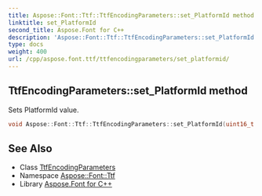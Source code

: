```yaml
---
title: Aspose::Font::Ttf::TtfEncodingParameters::set_PlatformId method
linktitle: set_PlatformId
second_title: Aspose.Font for C++
description: 'Aspose::Font::Ttf::TtfEncodingParameters::set_PlatformId method. Sets PlatformId value in C++.'
type: docs
weight: 400
url: /cpp/aspose.font.ttf/ttfencodingparameters/set_platformid/
---
```

## TtfEncodingParameters::set_PlatformId method


Sets PlatformId value.

```cpp
void Aspose::Font::Ttf::TtfEncodingParameters::set_PlatformId(uint16_t value)
```

## See Also

* Class [TtfEncodingParameters](../)
* Namespace [Aspose::Font::Ttf](../../)
* Library [Aspose.Font for C++](../../../)
